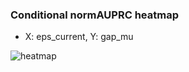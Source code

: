 ### Conditional normAUPRC heatmap

- X: eps_current, Y: gap_mu

![heatmap](/home/elicer/project_0814_2/results/20250815-014850/holdout/conditional_heatmap_eps_current_vs_gap_mu.png)
